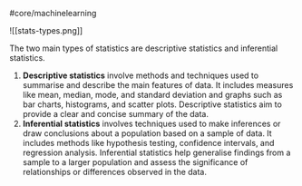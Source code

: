 #core/machinelearning

![[stats-types.png]]

The two main types of statistics are descriptive statistics and inferential statistics.

1. **Descriptive statistics** involve methods and techniques used to summarise and describe the main features of data. It includes measures like mean, median, mode, and standard deviation and graphs such as bar charts, histograms, and scatter plots. Descriptive statistics aim to provide a clear and concise summary of the data.
2. **Inferential statistics** involves techniques used to make inferences or draw conclusions about a population based on a sample of data. It includes methods like hypothesis testing, confidence intervals, and regression analysis. Inferential statistics help generalise findings from a sample to a larger population and assess the significance of relationships or differences observed in the data.
